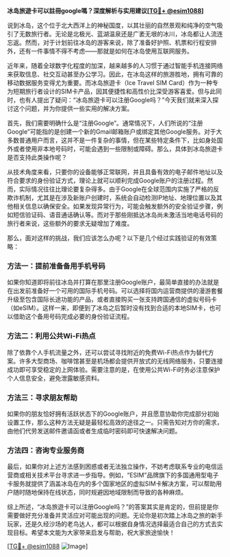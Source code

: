 **冰岛旅遊卡可以註冊google嗎？深度解析与实用建议[[TG💪+ @esim1088](https://t.me/s/esim1088)]**

说到冰岛，这个位于北大西洋上的神秘国度，以其壮丽的自然景观和纯净的空气吸引了无数旅行者。无论是北极光、蓝湖温泉还是广袤无垠的冰川，冰岛都让人流连忘返。然而，对于计划前往冰岛的游客来说，除了准备好护照、机票和行程安排外，还有一件事情不得不考虑——那就是如何在冰岛使用互联网服务。

近年来，随着全球数字化程度的加深，越来越多的人习惯于通过智能手机连接网络来获取信息、社交互动甚至办公学习。因此，在冰岛这样的旅游胜地，拥有可靠的移动数据服务变得尤为重要。而冰岛旅遊卡（Ice Travel SIM Card）作为一种专为短期旅行者设计的SIM卡产品，因其便捷性和高性价比深受游客喜爱。但与此同时，也有人提出了疑问：“冰岛旅遊卡可以注册Google吗？”今天我们就来深入探讨这个问题，并为你提供一些实用的解决方案。

首先，我们需要明确什么是“注册Google”。通常情况下，人们所说的“注册Google”可能指的是创建一个新的Gmail邮箱账户或绑定其他Google服务。对于大多数普通用户而言，这并不是一件复杂的事情，但在某些特定条件下，比如身处国外或者使用非本地号码时，可能会遇到一些限制或障碍。那么，具体到冰岛旅遊卡是否支持此类操作呢？

从技术角度来看，只要你的设备能够正常联网，并且具备有效的电子邮件地址以及符合要求的身份验证方式，理论上就可以顺利完成Google账户的注册过程。然而，实际情况往往比理论要复杂得多。由于Google在全球范围内实施了严格的反欺诈机制，尤其是在涉及新账户创建时，系统会自动检测IP地址、地理位置以及其他相关信息以确保安全。如果发现异常行为，可能会触发额外的安全验证步骤，例如短信验证码、语音通话确认等。而对于那些刚抵达冰岛尚未激活当地电话号码的旅行者来说，这些额外的要求无疑增加了难度。

那么，面对这样的挑战，我们应该怎么办呢？以下是几个经过实践验证的有效策略：

### 方法一：提前准备备用手机号码
如果你知道即将前往冰岛并打算在那里注册Google账户，最简单直接的办法就是在出发前准备好一个可用的国际手机号码。可以选择将国内运营商提供的漫游套餐升级至包含国际长途功能的产品，或者直接购买一张支持跨国通信的虚拟号码卡（如eSIM）。这样一来，即便到了冰岛之后暂时没有找到合适的本地SIM卡，也可以借助这个备用号码完成必要的身份验证流程。

### 方法二：利用公共Wi-Fi热点
除了依靠个人手机流量之外，还可以尝试寻找附近的免费Wi-Fi热点作为替代方案。许多大型商场、咖啡馆甚至是机场都会提供开放式的无线网络服务，只要连接成功即可享受稳定的上网体验。需要注意的是，在使用公共Wi-Fi时务必注意保护个人信息安全，避免泄露敏感资料。

### 方法三：寻求朋友帮助
如果你的朋友恰好拥有活跃状态下的Google账户，并且愿意协助你完成部分初始设置工作，那么这种方法无疑是最轻松高效的途径之一。只需告知对方你的需求，由他们代劳发送邮件邀请函或者生成临时密码即可快速解决问题。

### 方法四：咨询专业服务商
最后，如果你对上述方法感到困惑或者无法独立操作，不妨考虑联系专业的电信运营商或相关技术平台寻求进一步指导。例如，“ESIM”品牌旗下的多国通用型电子卡服务就提供了涵盖冰岛在内的多个国家地区的虚拟SIM卡解决方案，可以帮助用户随时随地保持在线状态，同时规避因地域限制而导致的各种麻烦。

综上所述，“冰岛旅遊卡可以注册Google吗？”的答案其实是肯定的，但前提是你需要做好充分准备并灵活应对可能出现的问题。无论你是初次踏上冰岛之旅的新手玩家，还是久经沙场的老鸟达人，都可以根据自身情况选择最适合自己的方式去实现目标。希望本文能为大家带来启发与帮助，祝大家旅途愉快！

[[TG💪+ @esim1088](https://t.me/s/esim1088) ![Image](https://i.postimg.cc/4NQfJmqS/Snipaste-2025-05-13-00-14-12.png)]